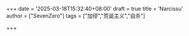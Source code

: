 +++
date = '2025-03-18T15:32:40+08:00'
draft = true
title = 'Narcissu'
author = ["SevenZero"]
tags = ["加缪","荒诞主义","自杀"]

+++
